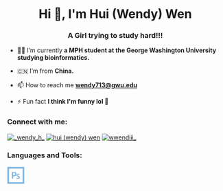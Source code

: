
<h1 align="center">Hi 👋, I'm Hui (Wendy) Wen</h1>
<h3 align="center">A Girl trying to study hard!!!</h3>

- 👩‍🎓 I’m currently **a MPH student at the George Washington University studying bioinformatics.**

- 🇨🇳 I’m from **China.**

- 📫 How to reach me **wendy713@gwu.edu**

- ⚡ Fun fact **I think I'm funny lol 🤪**

<h3 align="left">Connect with me:</h3>
<p align="left">
<a href="https://twitter.com/_wendy_h_" target="blank"><img align="center" src="https://raw.githubusercontent.com/rahuldkjain/github-profile-readme-generator/master/src/images/icons/Social/twitter.svg" alt="_wendy_h_" height="30" width="40" /></a>
<a href="https://linkedin.com/in/hui (wendy) wen" target="blank"><img align="center" src="https://raw.githubusercontent.com/rahuldkjain/github-profile-readme-generator/master/src/images/icons/Social/linked-in-alt.svg" alt="hui (wendy) wen" height="30" width="40" /></a>
<a href="https://instagram.com/wwendiii_" target="blank"><img align="center" src="https://raw.githubusercontent.com/rahuldkjain/github-profile-readme-generator/master/src/images/icons/Social/instagram.svg" alt="wwendiii_" height="30" width="40" /></a>
</p>

<h3 align="left">Languages and Tools:</h3>
<p align="left"> <a href="https://www.photoshop.com/en" target="_blank" rel="noreferrer"> <img src="https://raw.githubusercontent.com/devicons/devicon/master/icons/photoshop/photoshop-line.svg" alt="photoshop" width="40" height="40"/> </a> </p>
